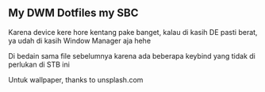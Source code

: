 ## My DWM Dotfiles my SBC

Karena device kere hore kentang pake banget, kalau di kasih DE pasti berat, ya udah di kasih Window Manager aja hehe

Di bedain sama file sebelumnya karena ada beberapa keybind yang tidak di perlukan di STB ini

Untuk wallpaper, thanks to unsplash.com
